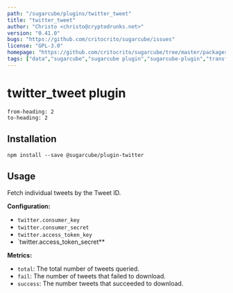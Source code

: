 ```yaml
---
path: "/sugarcube/plugins/twitter_tweet"
title: "twitter_tweet"
author: "Christo <christo@cryptodrunks.net>"
version: "0.41.0"
bugs: "https://github.com/critocrito/sugarcube/issues"
license: "GPL-3.0"
homepage: "https://github.com/critocrito/sugarcube/tree/master/packages/plugin-twitter#readme"
tags: ["data","sugarcube","sugarcube plugin","sugarcube-plugin","transformation","twitter"]
---
```

# twitter_tweet plugin

```toc
from-heading: 2
to-heading: 2
```

## Installation

```shell
npm install --save @sugarcube/plugin-twitter
```


## Usage

Fetch individual tweets by the Tweet ID.

**Configuration:**

-   `twitter.consumer_key`
-   `twitter.consumer_secret`
-   `twitter.access_token_key`
-   \`twitter.access_token_secret\*\*

**Metrics:**

-   `total`: The total number of tweets queried.
-   `fail`: The number of tweets that failed to download.
-   `success`: The number tweets that succeeded to download.
